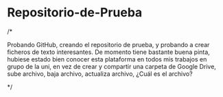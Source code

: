 # Repositorio-de-Prueba

/*

Probando GitHub, creando el repositorio de prueba, y probando a crear ficheros de texto interesantes.
De momento tiene bastante buena pinta,
hubiese estado bien conocer esta plataforma en todos mis trabajos en grupo de la uni, 
en vez de crear y compartir una carpeta de Google Drive, sube archivo, baja archivo, actualiza archivo,
¿Cuál es el archivo?

*/
